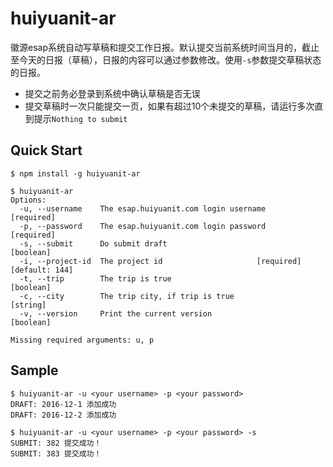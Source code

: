 # huiyuanit-ar

徽源esap系统自动写草稿和提交工作日报。默认提交当前系统时间当月的，截止至今天的日报（草稿），日报的内容可以通过参数修改。使用`-s`参数提交草稿状态的日报。

- 提交之前务必登录到系统中确认草稿是否无误
- 提交草稿时一次只能提交一页，如果有超过10个未提交的草稿，请运行多次直到提示`Nothing to submit`

## Quick Start

```
$ npm install -g huiyuanit-ar
```
```
$ huiyuanit-ar
Options:
  -u, --username    The esap.huiyuanit.com login username             [required]
  -p, --password    The esap.huiyuanit.com login password             [required]
  -s, --submit      Do submit draft                                    [boolean]
  -i, --project-id  The project id                     [required] [default: 144]
  -t, --trip        The trip is true                                   [boolean]
  -c, --city        The trip city, if trip is true                      [string]
  -v, --version     Print the current version                          [boolean]

Missing required arguments: u, p
```

## Sample

```
$ huiyuanit-ar -u <your username> -p <your password>
DRAFT: 2016-12-1 添加成功
DRAFT: 2016-12-2 添加成功
```
```
$ huiyuanit-ar -u <your username> -p <your password> -s
SUBMIT: 382 提交成功！
SUBMIT: 383 提交成功！
```
